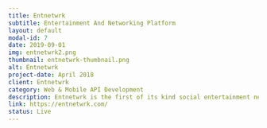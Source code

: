 ```yaml
---
title: Entnetwrk
subtitle: Entertainment And Networking Platform
layout: default
modal-id: 7
date: 2019-09-01
img: entnetwrk2.png
thumbnail: entnetwrk-thumbnail.png
alt: Entnetwrk
project-date: April 2018
client: Entnetwrk
category: Web & Mobile API Development
description: Entnetwrk is the first of its kind social entertainment networking platform to bring people of the entertainment industry and all those seeking to be a part of it under one roof. It provides the aspirants, audience & the famous to connect with each other for new talent,  to display their skills & to find opportunities.<br/><br/>Key Features - <br/>Entertaining & simple.<br/>Connects people from all around the globe.<br/>Chance to fame.<br/><br/>How It Works?<br/>EntNetwrk has a strong server area deployment of Laravel (PHP). It uses one of the most common databases of MySQL & ElasticSearch. On the front end of the website, Swift & Android creates an edge with user friendliness.
link: https://entnetwrk.com/
status: Live
---
```

